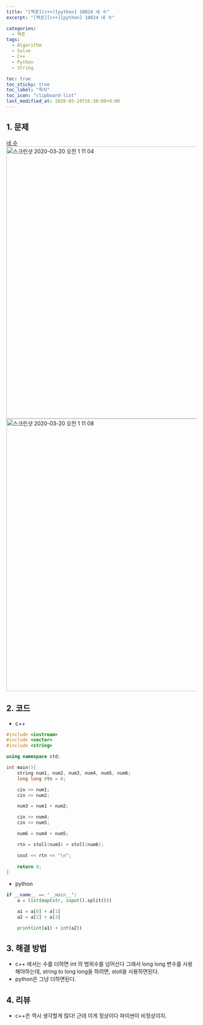 ```yaml
---
title: "[백준][c++][python] 10824 네 수"
excerpt: "[백준][c++][python] 10824 네 수"

categories:
  - 백준
tags:
  - Algorithm
  - Solve
  - C++
  - Python
  - String

toc: true
toc_sticky: true
toc_label: "목차"
toc_icon: "clipboard-list"
last_modified_at: 2020-03-19T16:30:00+9:00
---
```


## 1. 문제
[네 수](https://www.acmicpc.net/problem/10824)  
<img width="720" alt="스크린샷 2020-03-20 오전 1 11 04" src="https://user-images.githubusercontent.com/20227720/77088691-2c33c000-6a48-11ea-8770-355c07be0b27.png">
<img width="721" alt="스크린샷 2020-03-20 오전 1 11 08" src="https://user-images.githubusercontent.com/20227720/77088685-2938cf80-6a48-11ea-913b-1afa7f4e8f95.png">



## 2. 코드

- c++

```c++
#include <iostream>
#include <vector>
#include <string>

using namespace std;

int main(){
    string num1, num2, num3, num4, num5, num6;
    long long rtn = 0;

    cin >> num1;
    cin >> num2;

    num3 = num1 + num2;

    cin >> num4;
    cin >> num5;

    num6 = num4 + num5;

    rtn = stoll(num3) + stoll(num6);

    cout << rtn << "\n";
    
    return 0;
}
```


- python

```python
if __name__ == "__main__":
    a = list(map(str, input().split()))

    a1 = a[0] + a[1]
    a2 = a[2] + a[3]

    print(int(a1) + int(a2))


```


## 3. 해결 방법

- c++ 에서는 수를 더하면 int 의 범위수를 넘어선다 그래서 long long 변수를 사용해야하는데, string to long long을 하려면, stoll을 사용하면된다.
- python은 그냥 더하면된다.

## 4. 리뷰

- c++은 역시 생각할게 많다! 근데 이게 정상이다 파이썬이 비정상이지.